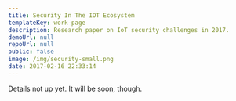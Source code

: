 ```yaml
---
title: Security In The IOT Ecosystem
templateKey: work-page
description: Research paper on IoT security challenges in 2017.
demoUrl: null
repoUrl: null
public: false
image: /img/security-small.png
date: 2017-02-16 22:33:14
---
```


<!--  
This is a research paper that I wrote on IoT device security challenges in the current internet landscape.

{% raw %}
You can read the research paper <a href="#" onclick="window.open('/files/security-in-the-iot-ecosystem.pdf'); return false;">here</a>.
{% endraw %}


-->

Details not up yet. It will be soon, though.